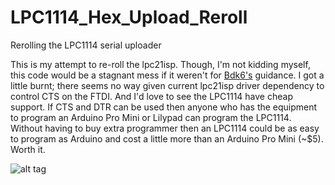 LPC1114_Hex_Upload_Reroll
=========================

Rerolling the LPC1114 serial uploader

This is my attempt to re-roll the lpc21isp. Though, I'm not kidding myself, this code would be a stagnant mess if it weren't for [Bdk6's](http://letsmakerobots.com/users/bdk6 "Title") guidance. I got a little burnt; there seems no way given current lpc21isp driver dependency to control CTS on the FTDI.  And I'd love to see the LPC1114 have cheap support.  If CTS and DTR can be used then anyone who has the equipment to program an Arduino Pro Mini or Lilypad can program the LPC1114.  Without having to buy extra programmer then an LPC1114 could be as easy to program as Arduino and cost a little more than an Arduino Pro Mini (~$5).  Worth it.  

![alt tag](https://cdn.sparkfun.com//assets/parts/3/9/5/8/09873-02d.jpg)
